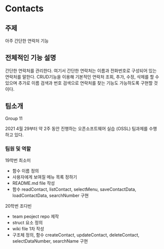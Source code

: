 # Contacts

## 주제
아주 간단한 연락처 기능

## 전체적인 기능 설명
간단한 연락처를 관리한다. 여기서 간단한 연락처는 이름과 전화번호로 구성되어 있는 연락처를 말한다.
CRUD기능을 이용해 기본적인 연락처 조회, 추가, 수정, 삭제를 할 수 있으며 추가로 이름 검색과 번호 검색으로 연락처를 찾는 기능도 가능하도록 구현할 것이다.

## 팀소개
Group 11

2021 4월 29부터 약 2주 동안 진행하는 오픈소프트웨어 실습 (OSSL) 팀과제를 수행하고 있다.

### 팀원 및 역할
19학번 최소미
 - 함수 이름 정의
 - 사용자에게 보여질 메뉴 목록 정하기
 - README.md file 작성
 - 함수 readContact, listContact, selectMenu, saveContactData, loadContactData, searchNumber 구현


20학번 조다빈
 - team peoject repo 제작
 - struct 요소 정의
 - wiki file 1차 작성
 - 구조체 정의, 함수 createContact, updateContact, deleteContact, selectDataNumber, searchName 구현